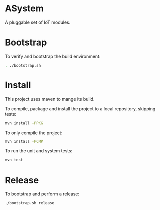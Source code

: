 # ASystem

A pluggable set of IoT modules.

# Bootstrap

To verify and bootstrap the build environment:

```bash
. ./bootstrap.sh
```

# Install

This project uses maven to mange its build.

To compile, package and install the project to a local repository, skipping tests:

```bash
mvn install -PPKG
```

To only compile the project:

```bash
mvn install -PCMP
```

To run the unit and system tests:

```bash
mvn test
```

# Release

To bootstrap and perform a release:

```bash
./bootstrap.sh release
```
